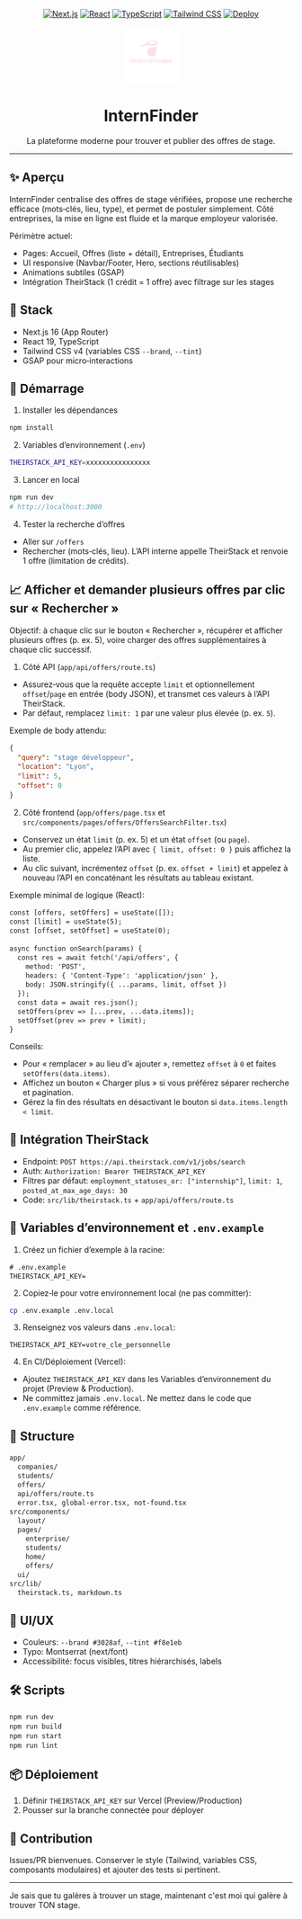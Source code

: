 <!-- Badges / Étiquettes -->
<p align="center">
  <a href="https://nextjs.org" target="_blank"><img alt="Next.js" src="https://img.shields.io/badge/Next.js-16-black?logo=next.js" /></a>
  <a href="https://react.dev" target="_blank"><img alt="React" src="https://img.shields.io/badge/React-19-61DAFB?logo=react" /></a>
  <a href="https://www.typescriptlang.org/" target="_blank"><img alt="TypeScript" src="https://img.shields.io/badge/TypeScript-5-blue?logo=typescript" /></a>
  <a href="https://tailwindcss.com/" target="_blank"><img alt="Tailwind CSS" src="https://img.shields.io/badge/Tailwind%20CSS-v4-38B2AC?logo=tailwind-css" /></a>
  <a href="https://vercel.com" target="_blank"><img alt="Deploy" src="https://img.shields.io/badge/Deploy-Vercel-black?logo=vercel" /></a>
</p>

<div align="center">
  <img alt="InternFinder" src="public/logo-blue.svg" height="100" />
  <h1>InternFinder</h1>
  <p>La plateforme moderne pour trouver et publier des offres de stage.</p>
</div>

---

## ✨ Aperçu

InternFinder centralise des offres de stage vérifiées, propose une recherche efficace (mots‑clés, lieu, type), et permet de postuler simplement. Côté entreprises, la mise en ligne est fluide et la marque employeur valorisée.

Périmètre actuel:
- Pages: Accueil, Offres (liste + détail), Entreprises, Étudiants
- UI responsive (Navbar/Footer, Hero, sections réutilisables)
- Animations subtiles (GSAP)
- Intégration TheirStack (1 crédit = 1 offre) avec filtrage sur les stages

## 🧱 Stack

- Next.js 16 (App Router)
- React 19, TypeScript
- Tailwind CSS v4 (variables CSS `--brand`, `--tint`)
- GSAP pour micro‑interactions

## 🚀 Démarrage

1) Installer les dépendances
```bash
npm install
```

2) Variables d’environnement (`.env`)
```bash
THEIRSTACK_API_KEY=xxxxxxxxxxxxxxxx
```

3) Lancer en local
```bash
npm run dev
# http://localhost:3000
```

4) Tester la recherche d’offres
- Aller sur `/offers`
- Rechercher (mots‑clés, lieu). L’API interne appelle TheirStack et renvoie 1 offre (limitation de crédits).

## 📈 Afficher et demander plusieurs offres par clic sur « Rechercher »

Objectif: à chaque clic sur le bouton « Rechercher », récupérer et afficher plusieurs offres (p. ex. 5), voire charger des offres supplémentaires à chaque clic successif.

1) Côté API (`app/api/offers/route.ts`)
- Assurez‑vous que la requête accepte `limit` et optionnellement `offset`/`page` en entrée (body JSON), et transmet ces valeurs à l’API TheirStack.
- Par défaut, remplacez `limit: 1` par une valeur plus élevée (p. ex. `5`).

Exemple de body attendu:
```json
{
  "query": "stage développeur",
  "location": "Lyon",
  "limit": 5,
  "offset": 0
}
```

2) Côté frontend (`app/offers/page.tsx` et `src/components/pages/offers/OffersSearchFilter.tsx`)
- Conservez un état `limit` (p. ex. 5) et un état `offset` (ou `page`).
- Au premier clic, appelez l’API avec `{ limit, offset: 0 }` puis affichez la liste.
- Au clic suivant, incrémentez `offset` (p. ex. `offset + limit`) et appelez à nouveau l’API en concaténant les résultats au tableau existant.

Exemple minimal de logique (React):
```tsx
const [offers, setOffers] = useState([]);
const [limit] = useState(5);
const [offset, setOffset] = useState(0);

async function onSearch(params) {
  const res = await fetch('/api/offers', {
    method: 'POST',
    headers: { 'Content-Type': 'application/json' },
    body: JSON.stringify({ ...params, limit, offset })
  });
  const data = await res.json();
  setOffers(prev => [...prev, ...data.items]);
  setOffset(prev => prev + limit);
}
```

Conseils:
- Pour « remplacer » au lieu d’« ajouter », remettez `offset` à `0` et faites `setOffers(data.items)`.
- Affichez un bouton « Charger plus » si vous préférez séparer recherche et pagination.
- Gérez la fin des résultats en désactivant le bouton si `data.items.length < limit`.

## 🔌 Intégration TheirStack

- Endpoint: `POST https://api.theirstack.com/v1/jobs/search`
- Auth: `Authorization: Bearer THEIRSTACK_API_KEY`
- Filtres par défaut: `employment_statuses_or: ["internship"]`, `limit: 1`, `posted_at_max_age_days: 30`
- Code: `src/lib/theirstack.ts` + `app/api/offers/route.ts`

## 🔐 Variables d’environnement et `.env.example`

1) Créez un fichier d’exemple à la racine:
```env
# .env.example
THEIRSTACK_API_KEY=
```

2) Copiez‑le pour votre environnement local (ne pas committer):
```bash
cp .env.example .env.local
```

3) Renseignez vos valeurs dans `.env.local`:
```env
THEIRSTACK_API_KEY=votre_cle_personnelle
```

4) En CI/Déploiement (Vercel):
- Ajoutez `THEIRSTACK_API_KEY` dans les Variables d’environnement du projet (Preview & Production).
- Ne committez jamais `.env.local`. Ne mettez dans le code que `.env.example` comme référence.

## 📁 Structure

```
app/
  companies/
  students/
  offers/
  api/offers/route.ts
  error.tsx, global-error.tsx, not-found.tsx
src/components/
  layout/
  pages/
    enterprise/
    students/
    home/
    offers/
  ui/
src/lib/
  theirstack.ts, markdown.ts
```

## 🧭 UI/UX

- Couleurs: `--brand #3028af`, `--tint #f8e1eb`
- Typo: Montserrat (next/font)
- Accessibilité: focus visibles, titres hiérarchisés, labels

## 🛠️ Scripts

```bash
npm run dev
npm run build
npm run start
npm run lint
```

## 📦 Déploiement

1) Définir `THEIRSTACK_API_KEY` sur Vercel (Preview/Production)
2) Pousser sur la branche connectée pour déployer

## 🤝 Contribution

Issues/PR bienvenues. Conserver le style (Tailwind, variables CSS, composants modulaires) et ajouter des tests si pertinent.

---

Je sais que tu galères à trouver un stage, maintenant c'est moi qui galère à trouver TON stage.
